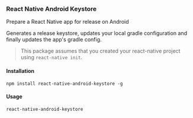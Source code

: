 ### React Native Android Keystore
Prepare a React Native app for release on Android

Generates a release keystore, updates your local gradle configuration and finally updates the app's gradle config.

> This package assumes that you created your react-native project using `react-native init`.

#### Installation
```
npm install react-native-android-keystore -g
```

#### Usage
```
react-native-android-keystore
```